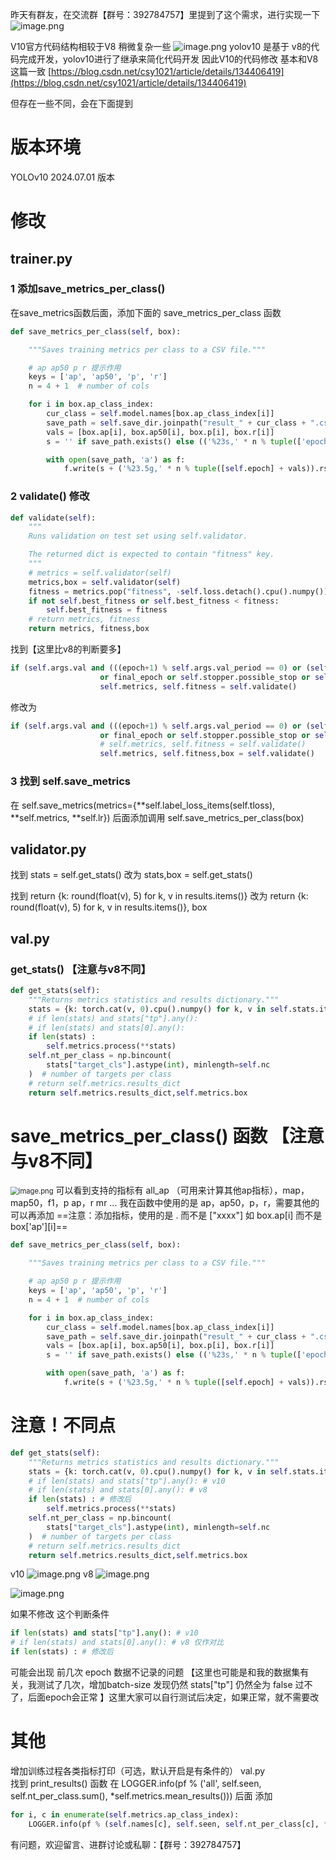 ﻿昨天有群友，在交流群【群号：392784757】里提到了这个需求，进行实现一下
![image.png](https://i-blog.csdnimg.cn/blog_migrate/a2f7827f5be656390326377398cb33f2.png)

V10官方代码结构相较于V8 稍微复杂一些
![image.png](https://i-blog.csdnimg.cn/blog_migrate/7ff619083642d7b4afeb124fa3ad583d.png)
yolov10 是基于 v8的代码完成开发，yolov10进行了继承来简化代码开发
因此V10的代码修改 基本和V8 这篇一致
[https://blog.csdn.net/csy1021/article/details/134406419](https://blog.csdn.net/csy1021/article/details/134406419)

但存在一些不同，会在下面提到

# 版本环境

YOLOv10 2024.07.01 版本

# 修改

## trainer.py

### 1 添加save_metrics_per_class()

在save_metrics函数后面，添加下面的 save_metrics_per_class 函数

```python
def save_metrics_per_class(self, box):

    """Saves training metrics per class to a CSV file."""

    # ap ap50 p r 提示作用
    keys = ['ap', 'ap50', 'p', 'r']
    n = 4 + 1  # number of cols

    for i in box.ap_class_index:
        cur_class = self.model.names[box.ap_class_index[i]]
        save_path = self.save_dir.joinpath("result_" + cur_class + ".csv")
        vals = [box.ap[i], box.ap50[i], box.p[i], box.r[i]]
        s = '' if save_path.exists() else (('%23s,' * n % tuple(['epoch'] + keys)).rstrip(',') + '\n')  # header

        with open(save_path, 'a') as f:
            f.write(s + ('%23.5g,' * n % tuple([self.epoch] + vals)).rstrip(',') + '\n')
```

### 2 validate() 修改

```python
def validate(self):
    """
    Runs validation on test set using self.validator.

    The returned dict is expected to contain "fitness" key.
    """
    # metrics = self.validator(self)
    metrics,box = self.validator(self)
    fitness = metrics.pop("fitness", -self.loss.detach().cpu().numpy())  # use loss as fitness measure if not found
    if not self.best_fitness or self.best_fitness < fitness:
        self.best_fitness = fitness
    # return metrics, fitness
    return metrics, fitness,box
```

找到【这里比v8的判断要多】

```python
if (self.args.val and (((epoch+1) % self.args.val_period == 0) or (self.epochs - epoch) <= 10)) \
                    or final_epoch or self.stopper.possible_stop or self.stop:
                    self.metrics, self.fitness = self.validate()
```

修改为

```python
if (self.args.val and (((epoch+1) % self.args.val_period == 0) or (self.epochs - epoch) <= 10)) \
                    or final_epoch or self.stopper.possible_stop or self.stop:
                    # self.metrics, self.fitness = self.validate()
                    self.metrics, self.fitness,box = self.validate()
```

### 3 找到  self.save_metrics

在
 self.save_metrics(metrics={**self.label_loss_items(self.tloss), **self.metrics, **self.lr}) 
 后面添加调用
self.save_metrics_per_class(box)

## validator.py

找到 stats = self.get_stats() 
改为 stats,box = self.get_stats()

找到 return {k: round(float(v), 5) for k, v in results.items()}
改为 return {k: round(float(v), 5) for k, v in results.items()}, box

## val.py

### get_stats() 【注意与v8不同】

```python
def get_stats(self):
    """Returns metrics statistics and results dictionary."""
    stats = {k: torch.cat(v, 0).cpu().numpy() for k, v in self.stats.items()}  # to numpy
    # if len(stats) and stats["tp"].any():
    # if len(stats) and stats[0].any():
    if len(stats) :
        self.metrics.process(**stats)
    self.nt_per_class = np.bincount(
        stats["target_cls"].astype(int), minlength=self.nc
    )  # number of targets per class
    # return self.metrics.results_dict
    return self.metrics.results_dict,self.metrics.box
```

# save_metrics_per_class() 函数 【注意与v8不同】

<img src="https://i-blog.csdnimg.cn/blog_migrate/bbce94337d898284d2d3768c0d5d9ac2.png" alt="image.png" style="zoom:80%;" />
可以看到支持的指标有 all_ap （可用来计算其他ap指标），map，map50，f1，p ap，r  mr ...
我在函数中使用的是 ap，ap50，p，r，需要其他的可以再添加
==注意：添加指标，使用的是 . 而不是 ["xxxx"] 如 box.ap[i] 而不是 box['ap'][i]==

```python
def save_metrics_per_class(self, box):

    """Saves training metrics per class to a CSV file."""

    # ap ap50 p r 提示作用
    keys = ['ap', 'ap50', 'p', 'r']
    n = 4 + 1  # number of cols

    for i in box.ap_class_index:
        cur_class = self.model.names[box.ap_class_index[i]]
        save_path = self.save_dir.joinpath("result_" + cur_class + ".csv")
        vals = [box.ap[i], box.ap50[i], box.p[i], box.r[i]]
        s = '' if save_path.exists() else (('%23s,' * n % tuple(['epoch'] + keys)).rstrip(',') + '\n')  # header

        with open(save_path, 'a') as f:
            f.write(s + ('%23.5g,' * n % tuple([self.epoch] + vals)).rstrip(',') + '\n')
```

# 注意！不同点

```python
def get_stats(self):
    """Returns metrics statistics and results dictionary."""
    stats = {k: torch.cat(v, 0).cpu().numpy() for k, v in self.stats.items()}  # to numpy
    # if len(stats) and stats["tp"].any(): # v10
    # if len(stats) and stats[0].any(): # v8
    if len(stats) : # 修改后
        self.metrics.process(**stats)
    self.nt_per_class = np.bincount(
        stats["target_cls"].astype(int), minlength=self.nc
    )  # number of targets per class
    # return self.metrics.results_dict
    return self.metrics.results_dict,self.metrics.box
```

v10
![image.png](https://i-blog.csdnimg.cn/blog_migrate/3fc5644710595c2dc6bbdd1d67340029.png)
v8
![image.png](https://i-blog.csdnimg.cn/blog_migrate/fdd4c3fc5448937f876a90b6b0ccf10d.png)

![image.png](https://i-blog.csdnimg.cn/blog_migrate/077a3402bf579e2fa79d018e953aaedf.png)

如果不修改 这个判断条件

```python
if len(stats) and stats["tp"].any(): # v10
# if len(stats) and stats[0].any(): # v8 仅作对比
if len(stats) : # 修改后
```

可能会出现 前几次 epoch 数据不记录的问题 【这里也可能是和我的数据集有关，我测试了几次，增加batch-size 发现仍然 stats["tp"] 仍然全为 false 过不了，后面epoch会正常 】这里大家可以自行测试后决定，如果正常，就不需要改

# 其他
增加训练过程各类指标打印（可选，默认开启是有条件的）
val.py  
找到 print_results() 函数 在
LOGGER.info(pf % ('all', self.seen, self.nt_per_class.sum(), *self.metrics.mean_results())) 后面
添加

```python
for i, c in enumerate(self.metrics.ap_class_index):
    LOGGER.info(pf % (self.names[c], self.seen, self.nt_per_class[c], *self.metrics.class_result(i)))
```

有问题，欢迎留言、进群讨论或私聊：【群号：392784757】

